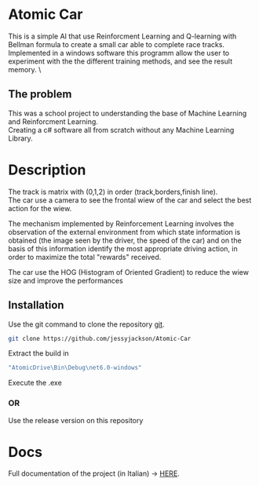 # Atomic Car
This is a simple AI that use Reinforcment Learning and Q-learning with Bellman formula to create a small car able to complete race tracks. \
Implemented in a windows software this programm allow the user to experiment with the the different training methods, and see the result memory. \
## The problem
This was a school project to understanding the base of Machine Learning and Reinforcment Learning. \
Creating a c# software all from scratch without any Machine Learning Library.
# Description
The track is matrix with (0,1,2) in order (track,borders,finish line). \
The car use a camera to see the frontal wiew of the car and select the best action for the wiew.

The mechanism implemented by Reinforcement Learning involves the observation of the external environment from which state information is obtained (the image seen by the driver, the speed of the car) and on the basis of this information identify the most appropriate driving action, in order to maximize the total "rewards" received.

The car use the HOG (Histogram of Oriented Gradient) to reduce the wiew size and improve the performances 

## Installation

Use the git command to clone the repository [git](https://git-scm.com/).

```bash
git clone https://github.com/jessyjackson/Atomic-Car
```
Extract the build in
```bash
"AtomicDrive\Bin\Debug\net6.0-windows"  
```
Execute the .exe

### OR

Use the release version on this repository

# Docs

Full documentation of the project (in Italian) -> [HERE](https://github.com/jessyjackson/Atomic-Car/docs/docs.pdf).




